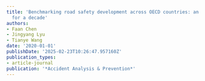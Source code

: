 ```yaml
---
title: 'Benchmarking road safety development across OECD countries: an empirical analysis
  for a decade'
authors:
- Faan Chen
- Jingyang Lyu
- Tianye Wang
date: '2020-01-01'
publishDate: '2025-02-23T10:26:47.957160Z'
publication_types:
- article-journal
publication: '*Accident Analysis & Prevention*'
---
```

